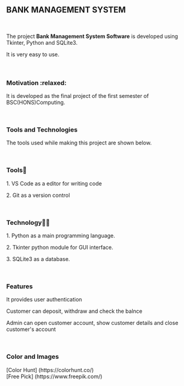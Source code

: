 <h2>BANK MANAGEMENT SYSTEM </h2><br>
<p>The project <strong>Bank Management System Software</strong> is developed using Tkinter, Python and SQLite3.</p>
It is very easy to use.
<br>
<br>
<br>
<h3>Motivation :relaxed: </h3>
<p>It is developed as the final project of the first semester of BSC(HONS)Computing.</p>
<br>

<h3>Tools and Technologies</h3>
<p>The tools used while making this project are shown below.</p>

<br>
<h3>Tools🧰</h3>
<p>1. VS Code as a editor for writing code</p>
<p>2. Git as a version control</p>
<br>
 
<h3>Technology🧑‍💻</h3>
<p>1. Python as a main programming language.</p>
<p>2. Tkinter python module for GUI interface.</p>
<p>3. SQLite3 as a database.</p>
 <br>


 <h3>Features</h3>
 <p>It provides user authentication</p>
 <p>Customer can deposit, withdraw and check the balnce</p>
 <p>Admin can open customer account, show customer details and close customer's account</p>
 <br>
 
 <h3>Color and Images</h3>
[Color Hunt] (https://colorhunt.co/)<br>
[Free Pick] (https://www.freepik.com/)
